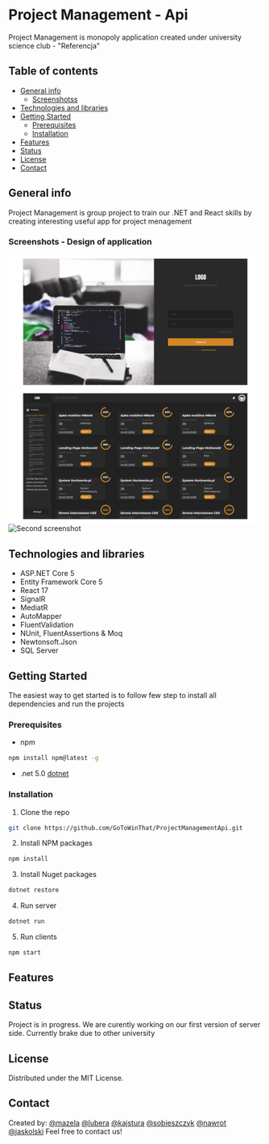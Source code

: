 #   Project Management - Api
Project Management is monopoly application created under university science club - "Referencja"

## Table of contents
* [General info](#general-info)
    * [Screenshotss](#screenshots)
* [Technologies and libraries](#technologies-and-libraries)
* [Getting Started](#getting-started)
    * [Prerequisites](#prerequisites)
    * [Installation](#installation)
* [Features](#features)
* [Status](#status)
* [License](#license)
* [Contact](#contact)

## General info
Project Management is group project to train our .NET and React skills by creating interesting useful app for project menagement

### Screenshots - Design of application
<img src="/screenshots/Login.png" alt="First screenshot"> <img src="/screenshots/Projects.png" alt="Second screenshot">
<img src="/screenshots/Tasks.png" alt="Second screenshot">
## Technologies and libraries
* ASP.NET Core 5
* Entity Framework Core 5
* React 17
* SignalR
* MediatR
* AutoMapper
* FluentValidation
* NUnit, FluentAssertions & Moq
* Newtonsoft.Json
* SQL Server

## Getting Started
The easiest way to get started is to follow few step to install all dependencies and run the projects

### Prerequisites
* npm
```sh
npm install npm@latest -g
```
* .net 5.0
[dotnet](https://dotnet.microsoft.com/download)

### Installation

1. Clone the repo
```sh
git clone https://github.com/GoToWinThat/ProjectManagementApi.git
```
2. Install NPM packages
```sh
npm install
```
3. Install Nuget packages
```sh
dotnet restore
```
4. Run server 
```sh
dotnet run
```
5. Run clients
```sh
npm start
```

## Features

## Status
Project is in progress. We are curently working on our first version of server side. Currently brake due to other  university

## License
Distributed under the MIT License.

## Contact
Created by:
[@mazela](artur.mazela@gmail.com)
[@lubera](artur.mazela@gmail.com)
[@kajstura](artur.mazela@gmail.com)
[@sobieszczyk](artur.mazela@gmail.com)
[@nawrot](artur.mazela@gmail.com)
[@jaskolski](artur.mazela@gmail.com)
Feel free to contact us!
